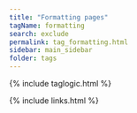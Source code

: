 ```yaml
---
title: "Formatting pages"
tagName: formatting
search: exclude
permalink: tag_formatting.html
sidebar: main_sidebar
folder: tags
---
```

{% include taglogic.html %}

{% include links.html %}
